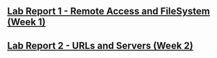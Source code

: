 

[Lab Report 1 - Remote Access and FileSystem (Week 1)](https://audreyelizabethf.github.io/cse15l-lab-reports/lab1.html)
---
[Lab Report 2 - URLs and Servers (Week 2)](https://audreyelizabethf.github.io/cse15l-lab-reports/lab2.html)
---
